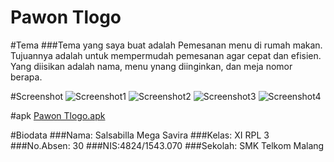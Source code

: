 # Pawon Tlogo

#Tema 
###Tema yang saya buat adalah Pemesanan menu di rumah makan. Tujuannya adalah untuk mempermudah pemesanan agar cepat dan efisien. Yang diisikan adalah nama, menu ynang diinginkan, dan meja nomor berapa.

#Screenshot
![Screenshot1](https://s12.postimg.org/qr8l9r0st/Screenshot_20160911_171610.png)
![Screenshot2](https://s12.postimg.org/qfr4wzkct/Screenshot_20160911_171615.png)
![Screenshot3](https://s12.postimg.org/6mf14a6z1/Screenshot_20160911_171631.png)
![Screenshot4](https://s12.postimg.org/vtpx4ja31/Screenshot_20160911_171635.png)

#apk
[Pawon Tlogo.apk](https://drive.google.com/a/smktelkom-mlg.sch.id/file/d/0B1SC-tgB9enJLVg5MHFyNFptbHc/view?usp=sharing)

#Biodata
###Nama: Salsabilla Mega Savira
###Kelas: XI RPL 3
###No.Absen: 30
###NIS:4824/1543.070
###Sekolah: SMK Telkom Malang
